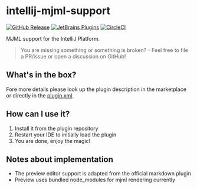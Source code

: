 intellij-mjml-support
===

[![GitHub Release](https://img.shields.io/github/v/tag/timo-reymann/intellij-mjml-support.svg?label=version)](https://github.com/timo-reymann/intellij-mjml-support/releases)
[![JetBrains Plugins](https://img.shields.io/badge/JetBrains-Plugins-orange)](https://plugins.jetbrains.com/plugin/16418-mjml-support)
[![CircleCI](https://circleci.com/gh/timo-reymann/intellij-mjml-support.svg?style=shield)](https://app.circleci.com/pipelines/github/timo-reymann/intellij-mjml-support)


MJML support for the IntelliJ Platform.

> You are missing something or something is broken? - Feel free to file a PR/issue or open a discussion on GitHub!

## What's in the box?

Fore more details please look up the plugin description in the marketplace or directly in
the [plugin.xml](./src/main/resources/META-INF/plugin.xml).

## How can I use it?

1. Install it from the plugin repository
2. Restart your IDE to initially load the plugin
4. You are done, enjoy the magic!

## Notes about implementation
- The preview editor support is adapted from the official markdown plugin
- Preview uses bundled node_modules for mjml rendering currently

